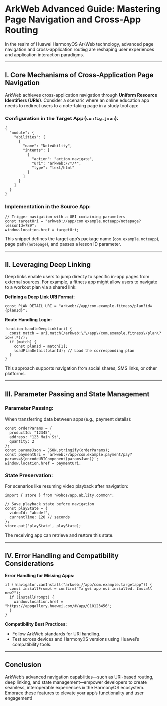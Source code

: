 # ArkWeb Advanced Guide: Mastering Page Navigation and Cross-App Routing

In the realm of Huawei HarmonyOS ArkWeb technology, advanced page navigation and cross-application routing are reshaping user experiences and application interaction paradigms.

------

## I. Core Mechanisms of Cross-Application Page Navigation

ArkWeb achieves cross-application navigation through **Uniform Resource Identifiers (URIs)**. Consider a scenario where an online education app needs to redirect users to a note-taking page in a study tool app:

### Configuration in the Target App (`config.json`):

```
{
  "module": {
    "abilities": [
      {
        "name": "NoteAbility",
        "intents": [
          {
            "action": "action.navigate",
            "uri": "arkweb://*/*",
            "type": "text/html"
          }
        ]
      }
    ]
  }
}
```

### Implementation in the Source App:

```
// Trigger navigation with a URI containing parameters
const targetUri = "arkweb://app/com.example.noteapp/notepage?lessonId=789";
window.location.href = targetUri;
```

This snippet defines the target app’s package name (`com.example.noteapp`), page path (`notepage`), and passes a lesson ID parameter.

------

## II. Leveraging Deep Linking

Deep links enable users to jump directly to specific in-app pages from external sources. For example, a fitness app might allow users to navigate to a workout plan via a shared link:

**Defining a Deep Link URI Format:**

```
const PLAN_DETAIL_URI = "arkweb://app/com.example.fitness/plan?id={planId}";
```

**Route Handling Logic:**

```
function handleDeepLink(uri) {
  const match = uri.match(/arkweb:\/\/app\/com.example.fitness\/plan\?id=(.*)/);
  if (match) {
    const planId = match[1];
    loadPlanDetail(planId); // Load the corresponding plan
  }
}
```

This approach supports navigation from social shares, SMS links, or other platforms.

------

## III. Parameter Passing and State Management

### Parameter Passing:

When transferring data between apps (e.g., payment details):

```
const orderParams = {
  productId: "12345",
  address: "123 Main St",
  quantity: 2
};
const paramsJson = JSON.stringify(orderParams);
const paymentUri = `arkweb://app/com.example.payment/pay?params=${encodeURIComponent(paramsJson)}`;
window.location.href = paymentUri;
```

### State Preservation:

For scenarios like resuming video playback after navigation:

```
import { store } from "@ohos/app.ability.common";

// Save playback state before navigation
const playState = {
  videoId: "abcdef",
  currentTime: 120 // seconds
};
store.put('playState', playState);
```

The receiving app can retrieve and restore this state.

------

## IV. Error Handling and Compatibility Considerations

**Error Handling for Missing Apps:**

```
if (!navigator.canInstall("arkweb://app/com.example.targetapp")) {
  const installPrompt = confirm("Target app not installed. Install now?");
  if (installPrompt) {
    window.location.href = "https://appgallery.huawei.com/#/app/C10123456";
  }
}
```

**Compatibility Best Practices:**

- Follow ArkWeb standards for URI handling.
- Test across devices and HarmonyOS versions using Huawei’s compatibility tools.

------

## Conclusion

ArkWeb’s advanced navigation capabilities—such as URI-based routing, deep linking, and state management—empower developers to create seamless, interoperable experiences in the HarmonyOS ecosystem. Embrace these features to elevate your app’s functionality and user engagement!